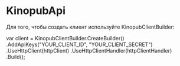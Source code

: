 # KinopubApi
Для того, чтобы создать клиент используйте KinopubClientBuilder:

   var client = KinopubClientBuilder.CreateBuilder()
            .AddApiKeys("YOUR_CLIENT_ID", "YOUR_CLIENT_SECRET")
            .UseHttpClient(httpClient)
            .UseHttpClientHandler(httpClientHandler)
            .Build();
